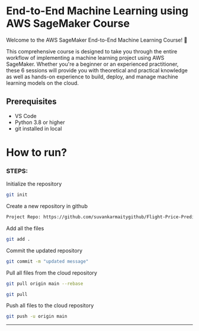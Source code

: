 # End-to-End Machine Learning using AWS SageMaker Course
Welcome to the AWS SageMaker End-to-End Machine Learning Course! 🚀

This comprehensive course is designed to take you through the entire workflow of implementing a machine learning project using AWS SageMaker. Whether you're a beginner or an experienced practitioner, these 6 sessions will provide you with theoretical and practical knowledge as well as hands-on experience to build, deploy, and manage machine learning models on the cloud.

## Prerequisites

- VS Code
- Python 3.8 or higher
- git installed in local

# How to run?
### STEPS:

Initialize the repository

```bash
git init
```
Create a new repository in github

```bash
Project Repo: https://github.com/suvankarmaitygithub/Flight-Price-Prediction--AWS-Sagemaker
```

Add all the files

```bash
git add .
```
Commit the updated repository

```bash
git commit -m "updated message"
```
Pull all files from the cloud repository

```bash
git pull origin main --rebase
```

```bash
git pull
```

Push all files to the cloud repository

```bash
git push -u origin main
```
----------------------------------------------------------------
